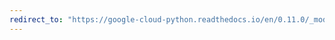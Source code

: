```yaml
---
redirect_to: "https://google-cloud-python.readthedocs.io/en/0.11.0/_modules/gcloud/bigquery/job.html"
---
```

